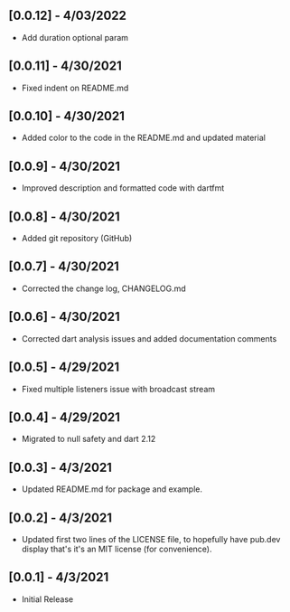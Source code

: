 ## [0.0.12] - 4/03/2022

* Add duration optional param

## [0.0.11] - 4/30/2021

* Fixed indent on README.md

## [0.0.10] - 4/30/2021

* Added color to the code in the README.md and updated material

## [0.0.9] - 4/30/2021

* Improved description and formatted code with dartfmt

## [0.0.8] - 4/30/2021

* Added git repository (GitHub)

## [0.0.7] - 4/30/2021

* Corrected the change log, CHANGELOG.md

## [0.0.6] - 4/30/2021

* Corrected dart analysis issues and added documentation comments

## [0.0.5] - 4/29/2021

* Fixed multiple listeners issue with broadcast stream

## [0.0.4] - 4/29/2021

* Migrated to null safety and dart 2.12

## [0.0.3] - 4/3/2021

* Updated README.md for package and example.

## [0.0.2] - 4/3/2021

* Updated first two lines of the LICENSE file, to hopefully have pub.dev display that's it's an MIT license (for convenience).

## [0.0.1] - 4/3/2021

* Initial Release









